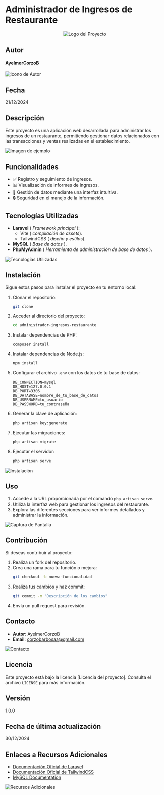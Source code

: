# Administrador de Ingresos de Restaurante

<center>

![Logo del Proyecto](public/favicon.ico)

</center>

## Autor
#### AyelmerCorzoB

![Icono de Autor](https://via.placeholder.com/30)

## Fecha
21/12/2024

## Descripción
Este proyecto es una aplicación web desarrollada para administrar los ingresos de un restaurante, permitiendo gestionar datos relacionados con las transacciones y ventas realizadas en el establecimiento. 

![Imagen de ejemplo](https://via.placeholder.com/600x200)

## Funcionalidades
- ✅ Registro y seguimiento de ingresos.
- 📊 Visualización de informes de ingresos.
- 🔧 Gestión de datos mediante una interfaz intuitiva.
- 🔒 Seguridad en el manejo de la información.

## Tecnologías Utilizadas
- **Laravel** ( *Framework principal* ):
  - Vite ( *compilación de assets*).
  - TailwindCSS ( *diseño y estilos*).
- **MySQL** ( *Base de datos* ).
- **PhpMyAdmin** ( *Herramienta de administración de base de datos* ).

![Tecnologías Utilizadas](https://via.placeholder.com/600x150)

## Instalación
Sigue estos pasos para instalar el proyecto en tu entorno local:

1. Clonar el repositorio:
    ```bash
   git clone 
    ```

2. Acceder al directorio del proyecto:
   ```bash
   cd administrador-ingresos-restaurante
   ```

3. Instalar dependencias de PHP:
   ```bash
   composer install
   ```

4. Instalar dependencias de Node.js:
   ```bash
   npm install
   ```

5. Configurar el archivo `.env` con los datos de tu base de datos:
   ```
   DB_CONNECTION=mysql
   DB_HOST=127.0.0.1
   DB_PORT=3306
   DB_DATABASE=nombre_de_tu_base_de_datos
   DB_USERNAME=tu_usuario
   DB_PASSWORD=tu_contraseña
   ```

6. Generar la clave de aplicación:
   ```bash
   php artisan key:generate
   ```

7. Ejecutar las migraciones:
   ```bash
   php artisan migrate
   ```

8. Ejecutar el servidor:
   ```bash
   php artisan serve
   ```

![Instalación](https://via.placeholder.com/600x150)

## Uso
1. Accede a la URL proporcionada por el comando `php artisan serve`.
2. Utiliza la interfaz web para gestionar los ingresos del restaurante.
3. Explora las diferentes secciones para ver informes detallados y administrar la información.

![Captura de Pantalla](https://via.placeholder.com/600x400)

## Contribución
Si deseas contribuir al proyecto:
1. Realiza un fork del repositorio.
2. Crea una rama para tu función o mejora:
   ```bash
   git checkout -b nueva-funcionalidad
   ```
3. Realiza tus cambios y haz commit:
   ```bash
   git commit -m "Descripción de los cambios"
   ```
4. Envía un pull request para revisión.

## Contacto
- **Autor**: AyelmerCorzoB
- **Email**: corzobarbosaa@gmail.com

![Contacto](https://via.placeholder.com/600x150)

## Licencia
Este proyecto está bajo la licencia [Licencia del proyecto]. Consulta el archivo `LICENSE` para más información.

## Versión
1.0.0

## Fecha de última actualización
30/12/2024

## Enlaces a Recursos Adicionales
- [Documentación Oficial de Laravel](https://laravel.com/docs)
- [Documentación Oficial de TailwindCSS](https://tailwindcss.com/docs)
- [MySQL Documentation](https://dev.mysql.com/doc/)

![Recursos Adicionales](https://via.placeholder.com/600x150)

